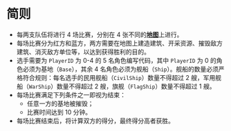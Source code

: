 # 简则

- 每两支队伍将进行 4 场比赛，分别在 4 张不同的[**地图**](../map)上进行。
- 每场比赛分为红方和蓝方，两方需要在地图上建造建筑、开采资源、摧毁敌方建筑、消灭敌方单位等，以达到获得胜利的目的。
- 选手需要为 `PlayerID` 为 0-4 的 5 名角色编写代码，其中 `PlayerID` 为 0 的角色必须为基地（`Base`），其余 4 名角色必须为舰船（`Ship`）。舰船的数量必须严格符合规则：每名选手的民用舰船（`CivilShip`）数量不得超过 2 艘，军用舰船（`WarShip`）数量不得超过 2 艘，旗舰（`FlagShip`）数量不得超过 1 艘。
- 每场比赛满足下列条件之一即视为结束：
  - 任意一方的基地被摧毁；
  - 比赛时间达到 10 分钟。
- 每场比赛结束后，将计算双方的得分，最终得分高者获胜。